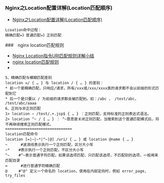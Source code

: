 ### Nginx之Location配置详解(Location匹配顺序)
- [Nginx之Location配置详解(Location匹配顺序)](https://blog.csdn.net/RobertoHuang/article/details/70249007)
```
Lcoation命中过程：
精确匹配=》普通匹配=》正则匹配
```
###　nginx location匹配规则
- [Nginx Location指令URI匹配规则详解小结](https://www.jb51.net/article/159631.htm)
- [nginx location匹配规则](https://www.nginx.cn/115.html)
- []()
```
5、精确匹配与模糊匹配差别
location =/ { … } 与 location / { … } 的差别： 
* 前一个是精确匹配，只响应/请求，所有/xxx或/xxx/xxxx类的请求都不会以前缀的形式匹配到它 
* 后一个是只要以 / 为前缀的请求都会被匹配到。如：/abc ， /test/abc， /test/abc/aaaa
6、正则与非正则匹配
1> location ~ /test/.+.jsp$ { … } ：正则匹配，支持标准的正则表达式语法。 
2> location ^~ / { … } ： ^~意思是关闭正则匹配，当搜索到这个普通匹配模式后，将不再继续搜索正则匹配模式。
==============================
location匹配命令
location [=|~|~*|^~|@] /uri/ { … } 或 location @name { … }
~      #波浪线表示执行一个正则匹配，区分大小写
~*    #表示执行一个正则匹配，不区分大小写
^~    #^~表示普通字符匹配，如果该选项匹配，只匹配该选项，不匹配别的选项，一般用来匹配目录
=      #进行普通字符精确匹配
@     #"@" 定义一个命名的 location，使用在内部定向时，例如 error_page, try_files
```